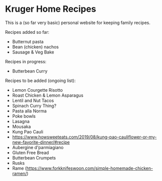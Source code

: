 # Kruger Home Recipes
This is a (so far very basic) personal website for keeping family recipes. 

Recipes added so far:
- Butternut pasta
- Bean (chicken) nachos
- Sausage & Veg Bake

Recipes in progress:
- Butterbean Curry

Recipes to be added (ongoing list):
- Lemon Courgette Risotto 
- Roast Chicken & Lemon Asparagus 
- Lentil and Nut Tacos
- Spinach Curry Thing?
- Pasta alla Norma
- Poke bowls
- Lasagna
- Mousaka
- Kung Pao Cauli
- https://www.howsweeteats.com/2019/08/kung-pao-cauliflower-or-my-new-favorite-dinner/#recipe
- Aubergine d'parmiagiano 
- Gluten Free Bread
- Butterbean Crumpets
- Rusks
- Rame (https://www.forkknifeswoon.com/simple-homemade-chicken-ramen/)